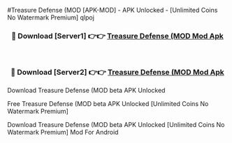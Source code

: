 #Treasure Defense (MOD [APK-MOD] - APK Unlocked - [Unlimited Coins No Watermark Premium] qlpoj



<div align="center">

<h3>🔴 Download [Server1] 👉👉 <a href="https://momento.my/?title=Treasure_Defense_(MOD">Treasure Defense (MOD Mod Apk</a></h3><br>

<h3>🔴 Download [Server2] 👉👉 <a href="https://momento.my/?title=Treasure_Defense_(MOD">Treasure Defense (MOD Mod Apk</a></h3>
</div>



Download Treasure Defense (MOD beta APK Unlocked

Free Treasure Defense (MOD beta APK Unlocked [Unlimited Coins No Watermark Premium]

Download Treasure Defense (MOD beta APK Unlocked [Unlimited Coins No Watermark Premium] Mod For Android
